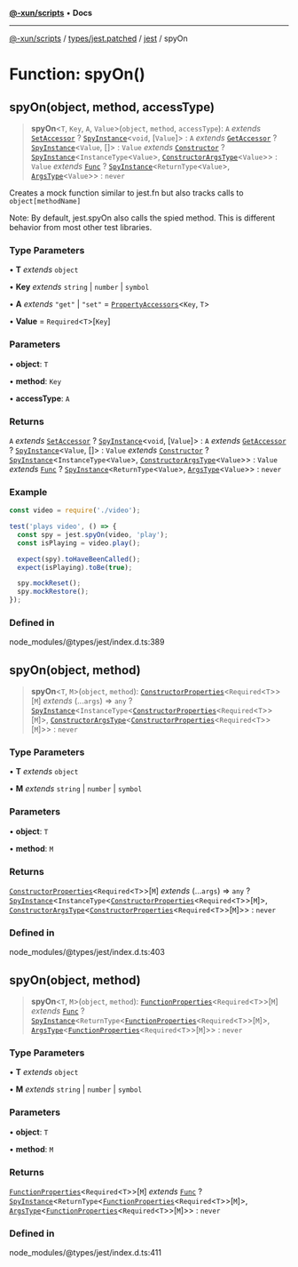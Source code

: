 [**@-xun/scripts**](../../../../../README.md) • **Docs**

***

[@-xun/scripts](../../../../../README.md) / [types/jest.patched](../../../README.md) / [jest](../README.md) / spyOn

# Function: spyOn()

## spyOn(object, method, accessType)

> **spyOn**\<`T`, `Key`, `A`, `Value`\>(`object`, `method`, `accessType`): `A` *extends* [`SetAccessor`](../type-aliases/SetAccessor.md) ? [`SpyInstance`](../interfaces/SpyInstance.md)\<`void`, [`Value`]\> : `A` *extends* [`GetAccessor`](../type-aliases/GetAccessor.md) ? [`SpyInstance`](../interfaces/SpyInstance.md)\<`Value`, []\> : `Value` *extends* [`Constructor`](../type-aliases/Constructor.md) ? [`SpyInstance`](../interfaces/SpyInstance.md)\<`InstanceType`\<`Value`\>, [`ConstructorArgsType`](../type-aliases/ConstructorArgsType.md)\<`Value`\>\> : `Value` *extends* [`Func`](../type-aliases/Func.md) ? [`SpyInstance`](../interfaces/SpyInstance.md)\<`ReturnType`\<`Value`\>, [`ArgsType`](../type-aliases/ArgsType.md)\<`Value`\>\> : `never`

Creates a mock function similar to jest.fn but also tracks calls to `object[methodName]`

Note: By default, jest.spyOn also calls the spied method. This is different behavior from most
other test libraries.

### Type Parameters

• **T** *extends* `object`

• **Key** *extends* `string` \| `number` \| `symbol`

• **A** *extends* `"get"` \| `"set"` = [`PropertyAccessors`](../type-aliases/PropertyAccessors.md)\<`Key`, `T`\>

• **Value** = `Required`\<`T`\>\[`Key`\]

### Parameters

• **object**: `T`

• **method**: `Key`

• **accessType**: `A`

### Returns

`A` *extends* [`SetAccessor`](../type-aliases/SetAccessor.md) ? [`SpyInstance`](../interfaces/SpyInstance.md)\<`void`, [`Value`]\> : `A` *extends* [`GetAccessor`](../type-aliases/GetAccessor.md) ? [`SpyInstance`](../interfaces/SpyInstance.md)\<`Value`, []\> : `Value` *extends* [`Constructor`](../type-aliases/Constructor.md) ? [`SpyInstance`](../interfaces/SpyInstance.md)\<`InstanceType`\<`Value`\>, [`ConstructorArgsType`](../type-aliases/ConstructorArgsType.md)\<`Value`\>\> : `Value` *extends* [`Func`](../type-aliases/Func.md) ? [`SpyInstance`](../interfaces/SpyInstance.md)\<`ReturnType`\<`Value`\>, [`ArgsType`](../type-aliases/ArgsType.md)\<`Value`\>\> : `never`

### Example

```ts
const video = require('./video');

test('plays video', () => {
  const spy = jest.spyOn(video, 'play');
  const isPlaying = video.play();

  expect(spy).toHaveBeenCalled();
  expect(isPlaying).toBe(true);

  spy.mockReset();
  spy.mockRestore();
});
```

### Defined in

node\_modules/@types/jest/index.d.ts:389

## spyOn(object, method)

> **spyOn**\<`T`, `M`\>(`object`, `method`): [`ConstructorProperties`](../type-aliases/ConstructorProperties.md)\<`Required`\<`T`\>\>\[`M`\] *extends* (...`args`) => `any` ? [`SpyInstance`](../interfaces/SpyInstance.md)\<`InstanceType`\<[`ConstructorProperties`](../type-aliases/ConstructorProperties.md)\<`Required`\<`T`\>\>\[`M`\]\>, [`ConstructorArgsType`](../type-aliases/ConstructorArgsType.md)\<[`ConstructorProperties`](../type-aliases/ConstructorProperties.md)\<`Required`\<`T`\>\>\[`M`\]\>\> : `never`

### Type Parameters

• **T** *extends* `object`

• **M** *extends* `string` \| `number` \| `symbol`

### Parameters

• **object**: `T`

• **method**: `M`

### Returns

[`ConstructorProperties`](../type-aliases/ConstructorProperties.md)\<`Required`\<`T`\>\>\[`M`\] *extends* (...`args`) => `any` ? [`SpyInstance`](../interfaces/SpyInstance.md)\<`InstanceType`\<[`ConstructorProperties`](../type-aliases/ConstructorProperties.md)\<`Required`\<`T`\>\>\[`M`\]\>, [`ConstructorArgsType`](../type-aliases/ConstructorArgsType.md)\<[`ConstructorProperties`](../type-aliases/ConstructorProperties.md)\<`Required`\<`T`\>\>\[`M`\]\>\> : `never`

### Defined in

node\_modules/@types/jest/index.d.ts:403

## spyOn(object, method)

> **spyOn**\<`T`, `M`\>(`object`, `method`): [`FunctionProperties`](../type-aliases/FunctionProperties.md)\<`Required`\<`T`\>\>\[`M`\] *extends* [`Func`](../type-aliases/Func.md) ? [`SpyInstance`](../interfaces/SpyInstance.md)\<`ReturnType`\<[`FunctionProperties`](../type-aliases/FunctionProperties.md)\<`Required`\<`T`\>\>\[`M`\]\>, [`ArgsType`](../type-aliases/ArgsType.md)\<[`FunctionProperties`](../type-aliases/FunctionProperties.md)\<`Required`\<`T`\>\>\[`M`\]\>\> : `never`

### Type Parameters

• **T** *extends* `object`

• **M** *extends* `string` \| `number` \| `symbol`

### Parameters

• **object**: `T`

• **method**: `M`

### Returns

[`FunctionProperties`](../type-aliases/FunctionProperties.md)\<`Required`\<`T`\>\>\[`M`\] *extends* [`Func`](../type-aliases/Func.md) ? [`SpyInstance`](../interfaces/SpyInstance.md)\<`ReturnType`\<[`FunctionProperties`](../type-aliases/FunctionProperties.md)\<`Required`\<`T`\>\>\[`M`\]\>, [`ArgsType`](../type-aliases/ArgsType.md)\<[`FunctionProperties`](../type-aliases/FunctionProperties.md)\<`Required`\<`T`\>\>\[`M`\]\>\> : `never`

### Defined in

node\_modules/@types/jest/index.d.ts:411
